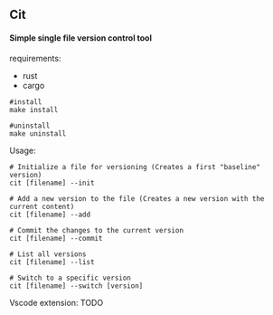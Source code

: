 
## Cit 

#### Simple single file version control tool

requirements:
- rust
- cargo

```
#install
make install

#uninstall
make uninstall
```

Usage:
```
# Initialize a file for versioning (Creates a first "baseline" version)
cit [filename] --init

# Add a new version to the file (Creates a new version with the current content)
cit [filename] --add

# Commit the changes to the current version
cit [filename] --commit

# List all versions
cit [filename] --list

# Switch to a specific version
cit [filename] --switch [version]
```

Vscode extension:  TODO
